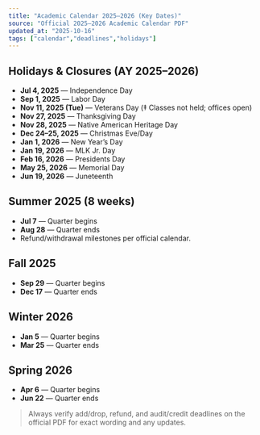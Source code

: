 ```yaml
---
title: "Academic Calendar 2025–2026 (Key Dates)"
source: "Official 2025–2026 Academic Calendar PDF"
updated_at: "2025-10-16"
tags: ["calendar","deadlines","holidays"]
---
```


## Holidays & Closures (AY 2025–2026)
- **Jul 4, 2025** — Independence Day  
- **Sep 1, 2025** — Labor Day  
- **Nov 11, 2025 (Tue)** — Veterans Day (‡ Classes not held; offices open)  
- **Nov 27, 2025** — Thanksgiving Day  
- **Nov 28, 2025** — Native American Heritage Day  
- **Dec 24–25, 2025** — Christmas Eve/Day  
- **Jan 1, 2026** — New Year’s Day  
- **Jan 19, 2026** — MLK Jr. Day  
- **Feb 16, 2026** — Presidents Day  
- **May 25, 2026** — Memorial Day  
- **Jun 19, 2026** — Juneteenth

## Summer 2025 (8 weeks)
- **Jul 7** — Quarter begins  
- **Aug 28** — Quarter ends  
- Refund/withdrawal milestones per official calendar.

## Fall 2025
- **Sep 29** — Quarter begins  
- **Dec 17** — Quarter ends

## Winter 2026
- **Jan 5** — Quarter begins  
- **Mar 25** — Quarter ends

## Spring 2026
- **Apr 6** — Quarter begins  
- **Jun 22** — Quarter ends

> Always verify add/drop, refund, and audit/credit deadlines on the official PDF for exact wording and any updates.

